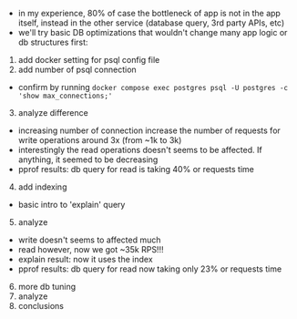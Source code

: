 - in my experience, 80% of case the bottleneck of app is not in the app itself, instead in the other service (database query, 3rd party APIs, etc)
- we'll try basic DB optimizations that wouldn't change many app logic or db structures first:

1. add docker setting for psql config file
2. add number of psql connection
  - confirm by running `docker compose exec postgres psql -U postgres -c 'show max_connections;'`
3. analyze difference
  - increasing number of connection increase the number of requests for write operations around 3x (from ~1k to 3k)
  - interestingly the read operations doesn't seems to be affected. If anything, it seemed to be decreasing
  - pprof results: db query for read is taking 40% or requests time
4. add indexing
  - basic intro to 'explain' query
5. analyze
  - write doesn't seems to affected much
  - read however, now we got ~35k RPS!!!
  - explain result: now it uses the index
  - pprof results: db query for read now taking only 23% or requests time
6. more db tuning
7. analyze
8. conclusions
